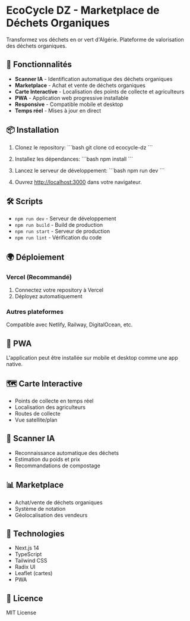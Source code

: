 # EcoCycle DZ - Marketplace de Déchets Organiques

Transformez vos déchets en or vert d'Algérie. Plateforme de valorisation des déchets organiques.

## 🚀 Fonctionnalités

- **Scanner IA** - Identification automatique des déchets organiques
- **Marketplace** - Achat et vente de déchets organiques
- **Carte Interactive** - Localisation des points de collecte et agriculteurs
- **PWA** - Application web progressive installable
- **Responsive** - Compatible mobile et desktop
- **Temps réel** - Mises à jour en direct

## 📦 Installation

1. Clonez le repository:
\`\`\`bash
git clone <repository-url>
cd ecocycle-dz
\`\`\`

2. Installez les dépendances:
\`\`\`bash
npm install
\`\`\`

3. Lancez le serveur de développement:
\`\`\`bash
npm run dev
\`\`\`

4. Ouvrez [http://localhost:3000](http://localhost:3000) dans votre navigateur.

## 🛠️ Scripts

- `npm run dev` - Serveur de développement
- `npm run build` - Build de production
- `npm run start` - Serveur de production
- `npm run lint` - Vérification du code

## 🌍 Déploiement

### Vercel (Recommandé)

1. Connectez votre repository à Vercel
2. Déployez automatiquement

### Autres plateformes

Compatible avec Netlify, Railway, DigitalOcean, etc.

## 📱 PWA

L'application peut être installée sur mobile et desktop comme une app native.

## 🗺️ Carte Interactive

- Points de collecte en temps réel
- Localisation des agriculteurs
- Routes de collecte
- Vue satellite/plan

## 🤖 Scanner IA

- Reconnaissance automatique des déchets
- Estimation du poids et prix
- Recommandations de compostage

## 📊 Marketplace

- Achat/vente de déchets organiques
- Système de notation
- Géolocalisation des vendeurs

## 🎨 Technologies

- Next.js 14
- TypeScript
- Tailwind CSS
- Radix UI
- Leaflet (cartes)
- PWA

## 📄 Licence

MIT License
